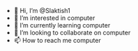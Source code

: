 - 👋 Hi, I’m @Slaktish1
- 👀 I’m interested in computer
- 🌱 I’m currently learning computer
- 💞️ I’m looking to collaborate on computer
- 📫 How to reach me computer

<!---
Slaktish1/Slaktish1 is a ✨ special ✨ repository because its `README.md` (this file) appears on your GitHub profile.
You can click the Preview link to take a look at your changes.
--->
